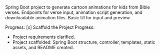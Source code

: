 Spring Boot project to generate cartoon animations for kids from Bible verses. Endpoints for verse input, animation script generation, and downloadable animation files. Basic UI for input and preview.


Progress:
 [x] Scaffold the Project
 Progress:
 - Project requirements clarified.
 - Project scaffolded: Spring Boot structure, controller, templates, static assets, and README created.
